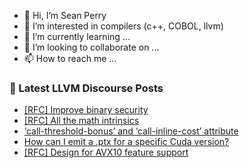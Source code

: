 - 👋 Hi, I’m Sean Perry
- 👀 I’m interested in compilers (c++, COBOL, llvm)
- 🌱 I’m currently learning ...
- 💞️ I’m looking to collaborate on ...
- 📫 How to reach me ...

<!---
s66perry/s66perry is a ✨ special ✨ repository because its `README.md` (this file) appears on your GitHub profile.
You can click the Preview link to take a look at your changes.
--->
### 📕 Latest LLVM Discourse Posts

<!-- DISCOURSE-LLVM:START -->
- [[RFC] Improve binary security](https://discourse.llvm.org/t/rfc-improve-binary-security/78121?page=3#post_46)
- [[RFC] All the math intrinsics](https://discourse.llvm.org/t/rfc-all-the-math-intrinsics/78294#post_11)
- [‘call-threshold-bonus’ and ‘call-inline-cost’ attribute](https://discourse.llvm.org/t/call-threshold-bonus-and-call-inline-cost-attribute/78324#post_1)
- [How can I emit a .ptx for a specific Cuda version?](https://discourse.llvm.org/t/how-can-i-emit-a-ptx-for-a-specific-cuda-version/78303#post_5)
- [[RFC] Design for AVX10 feature support](https://discourse.llvm.org/t/rfc-design-for-avx10-feature-support/72661?page=2#post_21)
<!-- DISCOURSE-LLVM:END -->
